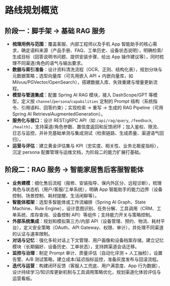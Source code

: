 # 路线规划概览

## 阶段一：脚手架 → 基础 RAG 服务
- **梳理用例与范围**：覆盖客服、内部工程师以及手机 App 智能助手的核心需求，确定语料来源（产品手册、FAQ、工单历史、设备状态说明），明确检索/生成目标（回答说明书问题、提供安装步骤、给出 App 操作建议等），同时梳理不同渠道/角色的语气与输出要求。
- **数据与索引准备**：设计资料清洗流程（OCR、正则、结构化表），规划分块与元数据策略；选型向量库（可先用嵌入 API + 内嵌向量库，如 Milvus/PGVector/OpenSearch），搭建数据入库、失效重建与增量更新流程。
- **模型与管道集成**：配置 Spring AI RAG 模块，接入 DashScope/GPT 等模型，定义按 `channel`/`persona`/`capabilities` 定制的 Prompt 结构（系统指令、引用语料、回答约束）；实现检索 → 重写 → 生成的 RAG Pipeline（可用 Spring AI RetrievalAugmentedGeneration）。
- **服务化与接口**：设计 REST/gRPC API（如 `/api/rag/query`, `/feedback`, `/health`），支持渠道/角色参数、置信度返回和反馈闭环；加入鉴权、限流、日志与监控，并补充基础单测与集成测试（检索链路、生成质量、渠道语气回归）。
- **运营与评估**：建立黄金评估集与 KPI（忠实度、相关性、业务北极星指标），沉淀 persona 配置管理与运维文档，为阶段二的能力扩展打基础。

## 阶段二：RAG 服务 → 智能家居售后客服智能体
- **业务建模**：细化售后流程（报修、安装指导、保内外区分、远程诊断），梳理角色与状态机（用户/客服/工单系统），明确 App 智能助手的能力边界（设备控制、场景控制、耗材提醒、生活闲聊等）。
- **智能体框架**：选型多智能体或工作流编排（Spring AI Graph、State Machine、Rule Engine），设计意图识别、任务分解、工具调用（CRM、工单系统、库存查询、设备控制 API）等组件；支持能力开关与策略控制。
- **外部系统集成**：规划和模拟第三方/内部 API（设备管理、预约、物流、耗材平台），定义安全策略（OAuth、API Gateway、权限、审计），并处理不同渠道的认证与速率限制。
- **对话与记忆**：强化多轮对话上下文管理、用户画像和设备档案存储，建立记忆模块（长期偏好、设备历史、工单状态），支持跨渠道会话迁移。
- **监控与治理**：制定 Prompt 审计、质量评估（自动化评测 + 人工抽检），设置告警、A/B 测试策略，建立成本/延迟指标监控，准备灰度发布与回滚流程。
- **迭代与运营**：构建闭环反馈（客服人工兜底、用户满意度、App 行为数据），设计持续学习/知识库更新机制与工具调用策略优化，规划渠道化体验评估与运营看板。
